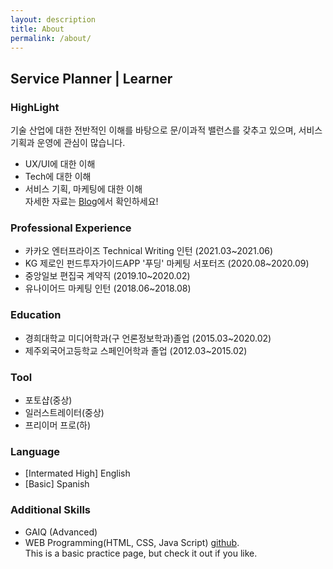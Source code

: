 ```yaml
---
layout: description
title: About
permalink: /about/
---
```


## Service Planner | Learner

### HighLight
기술 산업에 대한 전반적인 이해를 바탕으로 문/이과적 밸런스를 갖추고 있으며, 서비스 기획과 운영에 관심이 많습니다.
* UX/UI에 대한 이해
* Tech에 대한 이해
* 서비스 기획, 마케팅에 대한 이해  
자세한 자료는 [Blog](/blog/)에서 확인하세요!

### Professional Experience
* 카카오 엔터프라이즈 Technical Writing 인턴 (2021.03~2021.06)
* KG 제로인 펀드투자가이드APP '푸딩' 마케팅 서포터즈 (2020.08~2020.09)
* 중앙일보 편집국 계약직 (2019.10~2020.02)
* 유나이어드 마케팅 인턴 (2018.06~2018.08)

### Education
* 경희대학교 미디어학과(구 언론정보학과)졸업 (2015.03~2020.02)
* 제주외국어고등학교 스페인어학과 졸업 (2012.03~2015.02)

### Tool
* 포토샵(중상)
* 일러스트레이터(중상)
* 프리이머 프로(하)

### Language
* [Intermated High] English
* [Basic] Spanish

### Additional Skills
* GAIQ (Advanced)
* WEB Programming(HTML, CSS, Java Script)
    [github](https://github.com/oetheera).  
    This is a basic practice page, but check it out if you like.
